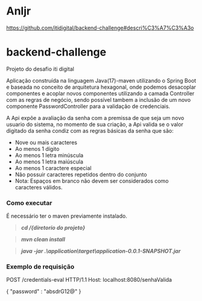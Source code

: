 # Anljr
https://github.com/itidigital/backend-challenge#descri%C3%A7%C3%A3o
# backend-challenge
Projeto do desafio iti digital

Aplicação construída na linguagem Java(17)-maven utilizando o Spring Boot e baseada no conceito de arquitetura hexagonal, onde podemos desacoplar componentes e acoplar novos componentes utilizando a  camada Controller com as regras de negócio, sendo possível tambem a inclusão de um novo componente PasswordController para a validação de credenciais.

A Api expõe a avaliação da senha com a premissa de que seja um novo usuario do sistema, no momento de sua criação, a Api valida se o valor digitado da senha condiz com as regras básicas da senha que são:
- Nove ou mais caracteres
- Ao menos 1 dígito
- Ao menos 1 letra minúscula
- Ao menos 1 letra maiúscula
- Ao menos 1 caractere especial
- Não possuir caracteres repetidos dentro do conjunto
- Nota: Espaços em branco não devem ser considerados como caracteres válidos.

### Como executar
É necessário ter o maven previamente instalado.
> **_cd /{diretorio do projeto}_** 

> **_mvn clean install_** 

> **_java -jar .\application\target\application-0.0.1-SNAPSHOT.jar_** 

### Exemplo de requisição

POST /credentials-eval HTTP/1.1
Host: localhost:8080/senhaValida

{
    "password" : "absdrG12@"
}
